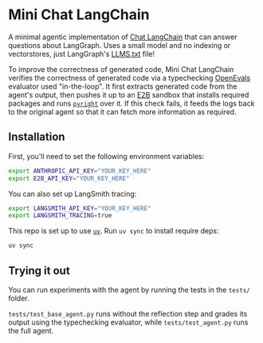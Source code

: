 # Mini Chat LangChain

A minimal agentic implementation of [Chat LangChain](https://chat.langchain.com/) that can answer questions about LangGraph. Uses a small model and no indexing or vectorstores, just LangGraph's [LLMS.txt](https://langchain-ai.github.io/langgraph/llms.txt) file!

To improve the correctness of generated code, Mini Chat LangChain verifies the correctness of generated code via a typechecking [OpenEvals](https://github.com/langchain-ai/openevals) evaluator used "in-the-loop". It first extracts generated code from the agent's output, then pushes it up to an [E2B](https://e2b.dev) sandbox that installs required packages and runs [`pyright`](https://github.com/microsoft/pyright) over it. If this check fails, it feeds the logs back to the original agent so that it can fetch more information as required.

## Installation

First, you'll need to set the following environment variables:

```bash
export ANTHROPIC_API_KEY="YOUR_KEY_HERE"
export E2B_API_KEY="YOUR_KEY_HERE"
```

You can also set up LangSmith tracing:

```bash
export LANGSMITH_API_KEY="YOUR_KEY_HERE"
export LANGSMITH_TRACING=true

```

This repo is set up to use [`uv`](https://docs.astral.sh/uv/). Run `uv sync` to install require deps:

```bash
uv sync
```

## Trying it out

You can run experiments with the agent by running the tests in the `tests/` folder.

`tests/test_base_agent.py` runs without the reflection step and grades its output using the typechecking evaluator, while `tests/test_agent.py` runs the full agent.
